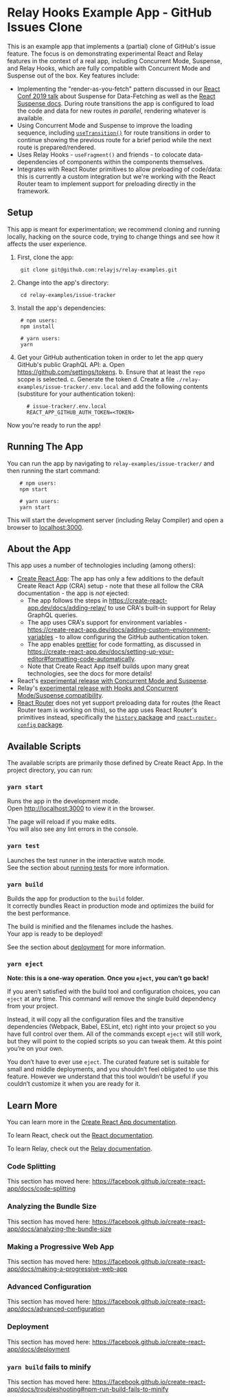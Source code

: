 # Relay Hooks Example App - GitHub Issues Clone

This is an example app that implements a (partial) clone of GitHub's issue feature. The focus is on demonstrating experimental React and Relay features in the context of a real app, including Concurrent Mode, Suspense, and Relay Hooks, which are fully compatible with Concurrent Mode and Suspense out of the box. Key features include:

* Implementing the "render-as-you-fetch" pattern discussed in our [React Conf 2019 talk](https://youtu.be/JDDxR1a15Yo?t=3647) about Suspense for Data-Fetching as well as the [React Suspense docs](https://reactjs.org/docs/concurrent-mode-suspense.html#approach-3-render-as-you-fetch-using-suspense). During route transitions the app is configured to load the code and data for new routes *in parallel*, rendering whatever is available.
* Using Concurrent Mode and Suspense to improve the loading sequence, including [`useTransition()`](https://reactjs.org/docs/concurrent-mode-reference.html#usetransition) for route transitions in order to continue showing the previous route for a brief period while the next route is prepared/rendered.
* Uses Relay Hooks - `useFragment()` and friends - to colocate data-dependencies of components within the components themselves. 
* Integrates with React Router primitives to allow preloading of code/data: this is currently a custom integration but we're working with the React Router team to implement support for preloading directly in the framework.

## Setup

This app is meant for experimentation; we recommend cloning and running locally, hacking on the source code, trying to change things and see how it affects the user experience.

1. First, clone the app:

        git clone git@github.com:relayjs/relay-examples.git

2. Change into the app's directory:

        cd relay-examples/issue-tracker

3. Install the app's dependencies:

        # npm users:
        npm install

        # yarn users:
        yarn

4. Get your GitHub authentication token in order to let the app query GitHub's public GraphQL API:
  a. Open https://github.com/settings/tokens.
  b. Ensure that at least the `repo` scope is selected.
  c. Generate the token
  d. Create a file `./relay-examples/issue-tracker/.env.local` and add the following contents (substiture <TOKEN> for your authentication token):

          # issue-tracker/.env.local
          REACT_APP_GITHUB_AUTH_TOKEN=<TOKEN>

Now you're ready to run the app!

## Running The App

You can run the app by navigating to `relay-examples/issue-tracker/` and then running the start command:

        # npm users:
        npm start

        # yarn users:
        yarn start

This will start the development server (including Relay Compiler) and open a browser to [localhost:3000](http://localhost:3000).

## About the App

This app uses a number of technologies including (among others):

- [Create React App](https://github.com/facebook/create-react-app): The app has only a few additions to the default Create React App (CRA) setup - note that these all follow the CRA documentation - the app is *not* ejected:
  - The app follows the steps in https://create-react-app.dev/docs/adding-relay/ to use CRA's built-in support for Relay GraphQL queries.
  - The app uses CRA's support for environment variables - https://create-react-app.dev/docs/adding-custom-environment-variables - to allow configuring the GitHub authentication token.
  - The app enables [prettier](https://prettier.io) for code formatting, as discussed in https://create-react-app.dev/docs/setting-up-your-editor#formatting-code-automatically.
  - Note that Create React App itself builds upon many great technologies, see the docs for more details!
- React's [experimental release with Concurrent Mode and Suspense](https://reactjs.org/docs/concurrent-mode-intro.html). 
- Relay's [experimental release with Hooks and Concurrent Mode/Suspense compatibility](https://relay.dev/docs/en/experimental/a-guided-tour-of-relay).
- [React Router](https://github.com/ReactTraining/react-router) does not yet support preloading data for routes (the React Router team is working on this), so the app uses React Router's primitives instead, specifically the [`history` package](https://github.com/ReactTraining/history/) and [`react-router-config` package](https://github.com/ReactTraining/react-router/tree/master/packages/react-router-config).

## Available Scripts

The available scripts are primarily those defined by Create React App. In the project directory, you can run:

### `yarn start`

Runs the app in the development mode.<br />
Open [http://localhost:3000](http://localhost:3000) to view it in the browser.

The page will reload if you make edits.<br />
You will also see any lint errors in the console.

### `yarn test`

Launches the test runner in the interactive watch mode.<br />
See the section about [running tests](https://facebook.github.io/create-react-app/docs/running-tests) for more information.

### `yarn build`

Builds the app for production to the `build` folder.<br />
It correctly bundles React in production mode and optimizes the build for the best performance.

The build is minified and the filenames include the hashes.<br />
Your app is ready to be deployed!

See the section about [deployment](https://facebook.github.io/create-react-app/docs/deployment) for more information.

### `yarn eject`

**Note: this is a one-way operation. Once you `eject`, you can’t go back!**

If you aren’t satisfied with the build tool and configuration choices, you can `eject` at any time. This command will remove the single build dependency from your project.

Instead, it will copy all the configuration files and the transitive dependencies (Webpack, Babel, ESLint, etc) right into your project so you have full control over them. All of the commands except `eject` will still work, but they will point to the copied scripts so you can tweak them. At this point you’re on your own.

You don’t have to ever use `eject`. The curated feature set is suitable for small and middle deployments, and you shouldn’t feel obligated to use this feature. However we understand that this tool wouldn’t be useful if you couldn’t customize it when you are ready for it.

## Learn More

You can learn more in the [Create React App documentation](https://facebook.github.io/create-react-app/docs/getting-started).

To learn React, check out the [React documentation](https://reactjs.org/concurrent).

To learn Relay, check out the [Relay documentation](https://relay.dev/docs/en/experimental/a-guided-tour-of-relay).

### Code Splitting

This section has moved here: https://facebook.github.io/create-react-app/docs/code-splitting

### Analyzing the Bundle Size

This section has moved here: https://facebook.github.io/create-react-app/docs/analyzing-the-bundle-size

### Making a Progressive Web App

This section has moved here: https://facebook.github.io/create-react-app/docs/making-a-progressive-web-app

### Advanced Configuration

This section has moved here: https://facebook.github.io/create-react-app/docs/advanced-configuration

### Deployment

This section has moved here: https://facebook.github.io/create-react-app/docs/deployment

### `yarn build` fails to minify

This section has moved here: https://facebook.github.io/create-react-app/docs/troubleshooting#npm-run-build-fails-to-minify
